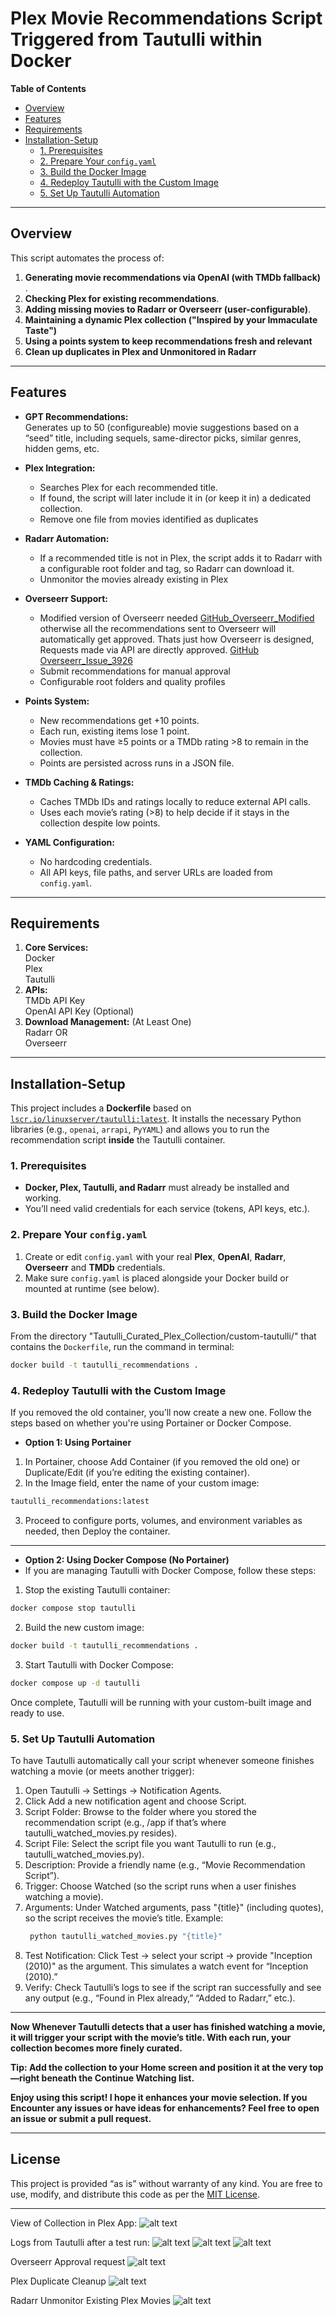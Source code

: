# Plex Movie Recommendations Script Triggered from Tautulli within Docker

**Table of Contents**  
- [Overview](#overview)  
- [Features](#features)  
- [Requirements](#requirements)  
- [Installation-Setup](#installation-setup)  
  - [1. Prerequisites](#1-prerequisites)  
  - [2. Prepare Your `config.yaml`](#2-prepare-your-configyaml)  
  - [3. Build the Docker Image](#3-build-the-docker-image)  
  - [4. Redeploy Tautulli with the Custom Image](#4-redeploy-tautulli-with-the-custom-image)  
  - [5. Set Up Tautulli Automation](#5-set-up-tautulli-automation)

---

## Overview

This script automates the process of:

1. **Generating movie recommendations via OpenAI (with TMDb fallback)** .
2. **Checking Plex for existing recommendations**.
3. **Adding missing movies to Radarr or Overseerr (user-configurable)**.
4. **Maintaining a dynamic Plex collection ("Inspired by your Immaculate Taste")**
5. **Using a points system to keep recommendations fresh and relevant**
6. **Clean up duplicates in Plex and Unmonitored in Radarr**

---

## Features

- **GPT Recommendations:**  
  Generates up to 50 (configureable) movie suggestions based on a “seed” title, including sequels, same-director picks, similar genres, hidden gems, etc.

- **Plex Integration:**  
  - Searches Plex for each recommended title.  
  - If found, the script will later include it in (or keep it in) a dedicated collection.
  - Remove one file from movies identified as duplicates 

- **Radarr Automation:**  
  - If a recommended title is not in Plex, the script adds it to Radarr with a configurable root folder and tag, so Radarr can download it.
  - Unmonitor the movies already existing in Plex
 
- **Overseerr Support:**
  -  Modified version of Overseerr needed 
[GitHub_Overseerr_Modified](https://github.com/ohmzi/overseerr) 
otherwise all the recommendations sent to Overseerr will automatically get approved. Thats just how Overseerr is designed, Requests made via API are directly approved.
[GitHub Overseerr_Issue_3926](https://github.com/sct/overseerr/issues/3926)
  -  Submit recommendations for manual approval
  -  Configurable root folders and quality profiles

- **Points System:**  
  - New recommendations get +10 points.  
  - Each run, existing items lose 1 point.  
  - Movies must have ≥5 points or a TMDb rating >8 to remain in the collection.  
  - Points are persisted across runs in a JSON file.

- **TMDb Caching & Ratings:**  
  - Caches TMDb IDs and ratings locally to reduce external API calls.  
  - Uses each movie’s rating (>8) to help decide if it stays in the collection despite low points.

- **YAML Configuration:**  
  - No hardcoding credentials.  
  - All API keys, file paths, and server URLs are loaded from `config.yaml`.

---

## Requirements

1. **Core Services:** <br/>
Docker <br/>
Plex <br/>
Tautulli <br/>
3. **APIs:** <br/>
     TMDb API Key <br/>
     OpenAI API Key (Optional) <br/>
4. **Download Management:** (At Least One) <br/>
     Radarr OR <br/>
     Overseerr

---

## Installation-Setup

This project includes a **Dockerfile** based on
[`lscr.io/linuxserver/tautulli:latest`](https://hub.docker.com/r/lscr.io/linuxserver/tautulli).
It installs the necessary Python libraries (e.g., `openai`, `arrapi`, `PyYAML`) and allows
you to run the recommendation script **inside** the Tautulli container.

### 1. Prerequisites

- **Docker, Plex, Tautulli, and Radarr** must already be installed and working.
- You’ll need valid credentials for each service (tokens, API keys, etc.).

### 2. Prepare Your `config.yaml`

1. Create or edit `config.yaml` with your real **Plex**, **OpenAI**, **Radarr**, **Overseerr** and **TMDb** credentials.  
2. Make sure `config.yaml` is placed alongside your Docker build or mounted at runtime (see below).

### 3. Build the Docker Image

From the directory "Tautulli_Curated_Plex_Collection/custom-tautulli/" that contains the `Dockerfile`, run the command in terminal: 
```bash
docker build -t tautulli_recommendations .
```

### 4. Redeploy Tautulli with the Custom Image
If you removed the old container, you’ll now create a new one.
Follow the steps based on whether you're using Portainer or Docker Compose.

- **Option 1: Using Portainer**
  
1. In Portainer, choose Add Container (if you removed the old one) or Duplicate/Edit (if you’re editing the existing container).
2. In the Image field, enter the name of your custom image:
```bash
tautulli_recommendations:latest
```

3. Proceed to configure ports, volumes, and environment variables as needed, then Deploy the container.

---

- **Option 2: Using Docker Compose (No Portainer)**
- If you are managing Tautulli with Docker Compose, follow these steps:

1. Stop the existing Tautulli container:
```bash
docker compose stop tautulli
```

2. Build the new custom image:
```bash
docker build -t tautulli_recommendations .
```

3. Start Tautulli with Docker Compose:
```bash
docker compose up -d tautulli
```

Once complete, Tautulli will be running with your custom-built image and ready to use.




### 5. Set Up Tautulli Automation
To have Tautulli automatically call your script whenever someone finishes watching a movie (or meets another trigger):

1. Open Tautulli → Settings → Notification Agents.
2. Click Add a new notification agent and choose Script.
3. Script Folder: Browse to the folder where you stored the recommendation script (e.g., /app if that’s where tautulli_watched_movies.py resides).
4. Script File: Select the script file you want Tautulli to run (e.g., tautulli_watched_movies.py).
5. Description: Provide a friendly name (e.g., “Movie Recommendation Script”).
6. Trigger: Choose Watched (so the script runs when a user finishes watching a movie).
7. Arguments: Under Watched arguments, pass "{title}" (including quotes), so the script receives the movie’s title.
   Example:
   ```bash
    python tautulli_watched_movies.py "{title}"
9. Test Notification:
   Click Test → select your script → provide "Inception (2010)" as the argument.
   This simulates a watch event for “Inception (2010).”
10. Verify:
    Check Tautulli’s logs to see if the script ran successfully and see any output (e.g., “Found in Plex already,” “Added to Radarr,” etc.).


---


**Now Whenever Tautulli detects that a user has finished watching a movie, it will trigger your script with the movie’s title. With each run, your collection becomes more finely curated.**

**Tip: Add the collection to your Home screen and position it at the very top—right beneath the Continue Watching list.**

**Enjoy using this script! I hope it enhances your movie selection. If you Encounter any issues or have ideas for enhancements? Feel free to open an issue or submit a pull request.**


---


## License

This project is provided “as is” without warranty of any kind. You are free to use, modify, and distribute this code as per the [MIT License](https://opensource.org/licenses/MIT).

---
View of Collection in Plex App:
![alt text](https://github.com/ohmzi/Tautulli_Curated_Plex_Collection/blob/main/sample_run_pictures/plex_mobile_app_screenshot.jpg?raw=false)

Logs from Tautulli after a test run:
![alt text](https://github.com/ohmzi/Tautulli_Curated_Plex_Collection/blob/main/sample_run_pictures/tautulli_log_screenshot_1.jpg?raw=false)
![alt text](https://github.com/ohmzi/Tautulli_Curated_Plex_Collection/blob/main/sample_run_pictures/tautulli_log_screenshot_2.jpg?raw=false)
![alt text](https://github.com/ohmzi/Tautulli_Curated_Plex_Collection/blob/main/sample_run_pictures/tautulli_log_screenshot_3.jpg?raw=false)

Overseerr Approval request
![alt text](https://github.com/ohmzi/Tautulli_Curated_Plex_Collection/blob/main/sample_run_pictures/Overseerr_approval_request.png?raw=false)


Plex Duplicate Cleanup
![alt text](https://github.com/ohmzi/Tautulli_Curated_Plex_Collection/blob/main_script_plus_cleanup_duplicates/sample_run_pictures/plex_duplicate_delete_log.png?raw=false)

Radarr Unmonitor Existing Plex Movies
![alt text](https://github.com/ohmzi/Tautulli_Curated_Plex_Collection/blob/main_script_plus_cleanup_duplicates/sample_run_pictures/radarr_unmonitor_log.png?raw=false)


